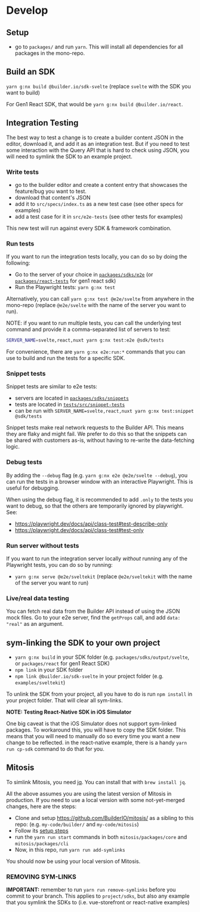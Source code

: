 # Develop

## Setup

- go to `packages/` and run `yarn`. This will install all dependencies for all packages in the mono-repo.

## Build an SDK

`yarn g:nx build @builder.io/sdk-svelte` (replace `svelte` with the SDK you want to build)

For Gen1 React SDK, that would be `yarn g:nx build @builder.io/react`.

## Integration Testing

The best way to test a change is to create a builder content JSON in the editor, download it, and add it as an integration test. But if you need to test some interaction with the Query API that is hard to check using JSON, you will need to symlink the SDK to an example project.

### Write tests

- go to the builder editor and create a content entry that showcases the feature/bug you want to test.
- download that content's JSON
- add it to `src/specs/index.ts` as a new test case (see other specs for examples)
- add a test case for it in `src/e2e-tests` (see other tests for examples)

This new test will run against every SDK & framework combination.

### Run tests

If you want to run the integration tests locally, you can do so by doing the following:

- Go to the server of your choice in [`packages/sdks/e2e`](https://github.com/BuilderIO/builder/tree/main/packages/sdks/e2e) (or [`packages/react-tests`](https://github.com/BuilderIO/builder/tree/main/packages/react-tests) for gen1 react sdk)
- Run the Playwright tests: `yarn g:nx test`

Alternatively, you can call `yarn g:nx test @e2e/svelte` from anywhere in the mono-repo (replace `@e2e/svelte` with the name of the server you want to run).

NOTE: if you want to run multiple tests, you can call the underlying test command and provide it a comma-separated list of servers to test:

```bash
SERVER_NAME=svelte,react,nuxt yarn g:nx test:e2e @sdk/tests
```

For convenience, there are `yarn g:nx e2e:run:*` commands that you can use to build and run the tests for a specific SDK.

### Snippet tests

Snippet tests are similar to e2e tests:

- servers are located in [`packages/sdks/snippets`](https://github.com/BuilderIO/builder/tree/main/packages/sdks/snippets)
- tests are located in [`tests/src/snippet-tests`](https://github.com/BuilderIO/builder/tree/main/tests/src/snippet-tests)
- can be run with `SERVER_NAME=svelte,react,nuxt yarn g:nx test:snippet @sdk/tests`

Snippet tests make real network requests to the Builder API. This means they are flaky and might fail. We prefer to do this so that the snippets can be shared with customers as-is,
without having to re-write the data-fetching logic.

### Debug tests

By adding the `--debug` flag (e.g. `yarn g:nx e2e @e2e/svelte --debug`), you can run the tests in a browser window with an interactive Playwright. This is useful for debugging.

When using the debug flag, it is recommended to add `.only` to the tests you want to debug, so that the others are temporarily ignored by playwright. See:

- https://playwright.dev/docs/api/class-test#test-describe-only
- https://playwright.dev/docs/api/class-test#test-only

### Run server without tests

If you want to run the integration server locally _without_ running any of the Playwright tests, you can do so by running:

- `yarn g:nx serve @e2e/sveltekit` (replace `@e2e/sveltekit` with the name of the server you want to run)

### Live/real data testing

You can fetch real data from the Builder API instead of using the JSON mock files. Go to your e2e server, find the `getProps` call, and add `data: "real"` as an argument.

## sym-linking the SDK to your own project

- `yarn g:nx build` in your SDK folder (e.g. `packages/sdks/output/svelte`, or `packages/react` for gen1 React SDK)
- `npm link` in your SDK folder
- `npm link @builder.io/sdk-svelte` in your project folder (e.g. `examples/sveltekit`)

To unlink the SDK from your project, all you have to do is run `npm install` in your project folder. That will clear all sym-links.

**NOTE: Testing React-Native SDK in iOS Simulator**

One big caveat is that the iOS Simulator does not support sym-linked packages. To workaround this, you will have to copy the SDK folder. This means that you will need to manually do so every time you want a new change to be reflected. in the react-native example, there is a handy `yarn run cp-sdk` command to do that for you.

## Mitosis

To simlink Mitosis, you need [jq](https://stedolan.github.io/jq/). You can install that with `brew install jq`.

All the above assumes you are using the latest version of Mitosis in production. If you need to use a local version with some not-yet-merged changes, here are the steps:

- Clone and setup https://github.com/BuilderIO/mitosis/ as a sibling to this repo: (e.g. `my-code/builder/` and `my-code/mitosis`)
- Follow its [setup steps](https://github.com/BuilderIO/mitosis/blob/main/developer.md)
- run the `yarn run start` commands in both `mitosis/packages/core` and `mitosis/packages/cli`
- Now, in this repo, run `yarn run add-symlinks`

You should now be using your local version of Mitosis.

### REMOVING SYM-LINKS

**IMPORTANT:** remember to run `yarn run remove-symlinks` before you commit to your branch. This applies to `project/sdks`, but also any example that you symlink the SDKs to (i.e. vue-storefront or react-native examples)
